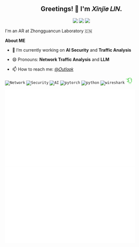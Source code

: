 <h2 align="center"> Greetings! 👋 I'm 𝑋𝑖𝑛𝑗𝑖𝑒 𝐿𝐼𝑁. </h2>

<p align="center">
  <img src="https://img.shields.io/badge/dynamic/json?label=GitHub&query=%24.data.totalSubs&url=https%3A%2F%2Fapi.spencerwoo.com%2Fsubstats%2F%3Fsource%3Dgithub%26queryKey%3Dlinwhitehat&labelColor=grey&color=181717&logo=github&longCache=true&style=flat-square&suffix=%20Followers">
  <img src="https://komarev.com/ghpvc/?username=linwhitehat&label=Profile%20views&color=181717&style=flat">
  <img src="https://img.shields.io/badge/D.Cs.-Univ.%20CAS%20-brightgreen?style=flat-square&color=181717&labelColor=499DF1">
</p>

I'm an AR at Zhongguancun Laboratory 🇨🇳

<!--
### Hi there, welcome to Lin! 👋 

**Loyalsoldier/Loyalsoldier** is a ✨ _special_ ✨ repository because its `README.md` (this file) appears on your GitHub profile.

Here are some ideas to get you started:

- 🔭 I’m currently working on ...
- 🌱 I’m currently learning ...
- 👯 I’m looking to collaborate on ...
- 🤔 I’m looking for help with ...
- 💬 Ask me about ...
- 📫 How to reach me: ...
- 😄 Pronouns: ...
- ⚡ Fun fact: ...
-->

**About ME**

- 🔭 I’m currently working on **AI Security** and **Traffic Analysis**
  
- 😄 Pronouns: **Network Traffic Analysis** and **LLM**
  
- 📫 How to reach me: [@𝑂𝑢𝑡𝑙𝑜𝑜𝑘](mailto:eric_lin_cn@outlook.com)

<code><img height="20" alt="Network" src="https://static-00.iconduck.com/assets.00/cloud-computer-network-icon-1024x1024-fknvaqvi.png"></code>
<code><img height="20" alt="Security" src="https://static-00.iconduck.com/assets.00/continuous-security-icon-952x1024-ggrwl0vy.png"></code>
<code><img height="20" alt="AI" src="https://static-00.iconduck.com/assets.00/artificial-intelligence-illustration-1024x1024-5mle8rd3.png"></code>
<code><img height="20" alt="pytorch" src="https://static-00.iconduck.com/assets.00/pytorch-icon-1694x2048-jgwjy3ne.png"></code>
<code><img height="20" alt="python" src="https://static-00.iconduck.com/assets.00/python-icon-512x509-pb65l7gl.png"></code>
<code><img height="20" alt="wireshark" src="https://static-00.iconduck.com/assets.00/wireshark-icon-512x512-a8re3v18.png"></code>
<code><img height="20" alt="scapy" src="https://raw.githubusercontent.com/github/explore/refs/heads/main/topics/scapy/scapy.png"></code>

<p>
  <img src="https://raw.githubusercontent.com/linwhitehat/github-stats-transparent/output/generated/overview.svg" height="250"/>
  <img src="https://raw.githubusercontent.com/linwhitehat/github-stats-transparent/output/generated/languages.svg" height="250"/>
</p>

<!--
![](https://raw.githubusercontent.com/linwhitehat/github-stats-transparent/output/generated/overview.svg)
-->

<!--
<a href="https://clustrmaps.com/site/1br7l"  title="Visit tracker"><img src="https://www.clustrmaps.com/map_v2.png?d=_as-XkkjcXIuqsKpOhd8t-KNXdQFwAk9XjTptcKMNV8&cl=ffffff" /></a>
-->

<!--
<a href="https://github.com/anuraghazra/github-readme-stats">
  <img align="right" src="https://github-readme-stats.anuraghazra1.vercel.app/api?username=linwhitehat&show_icons=true&include_all_commits=true&theme=prussian" alt="Lin's github stats" />
</a>
-->

<!--
<a href="https://github.com/anuraghazra/github-readme-stats">
  <img align="center" src="https://github-readme-stats.anuraghazra1.vercel.app/api?username=linwhitehat&show_icons=true&include_all_commits=true&bg_color=26,FFF3B0,97ABFF&icon_color=123597&title_color=3813C2&text_color=123597" alt="Lin's github stats" />
</a>
-->

<!--
  <a href="https://github.com/anuraghazra/github-readme-stats">
    <img align="center" src="https://github-readme-stats.anuraghazra1.vercel.app/api/top-langs/?username=linwhitehat&layout=compact&theme=prussian" />
  </a>
-->

